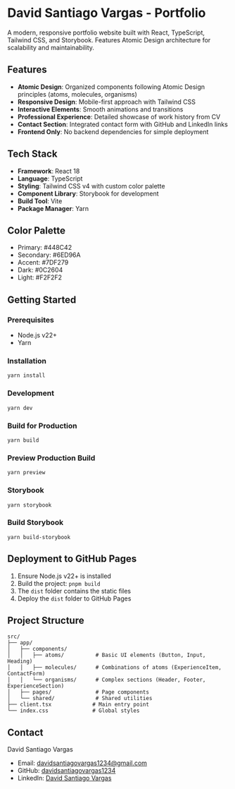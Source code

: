 # David Santiago Vargas - Portfolio

A modern, responsive portfolio website built with React, TypeScript, Tailwind CSS, and Storybook. Features Atomic Design architecture for scalability and maintainability.

## Features

- **Atomic Design**: Organized components following Atomic Design principles (atoms, molecules, organisms)
- **Responsive Design**: Mobile-first approach with Tailwind CSS
- **Interactive Elements**: Smooth animations and transitions
- **Professional Experience**: Detailed showcase of work history from CV
- **Contact Section**: Integrated contact form with GitHub and LinkedIn links
- **Frontend Only**: No backend dependencies for simple deployment

## Tech Stack

- **Framework**: React 18
- **Language**: TypeScript
- **Styling**: Tailwind CSS v4 with custom color palette
- **Component Library**: Storybook for development
- **Build Tool**: Vite
- **Package Manager**: Yarn

## Color Palette

- Primary: #448C42
- Secondary: #6ED96A
- Accent: #7DF279
- Dark: #0C2604
- Light: #F2F2F2

## Getting Started

### Prerequisites

- Node.js v22+
- Yarn

### Installation

```shell
yarn install
```

### Development

```shell
yarn dev
```

### Build for Production

```shell
yarn build
```

### Preview Production Build

```shell
yarn preview
```

### Storybook

```shell
yarn storybook
```

### Build Storybook

```shell
yarn build-storybook
```

## Deployment to GitHub Pages

1. Ensure Node.js v22+ is installed
2. Build the project: `pnpm build`
3. The `dist` folder contains the static files
4. Deploy the `dist` folder to GitHub Pages

## Project Structure

```
src/
├── app/
│   ├── components/
│   │   ├── atoms/          # Basic UI elements (Button, Input, Heading)
│   │   ├── molecules/      # Combinations of atoms (ExperienceItem, ContactForm)
│   │   └── organisms/      # Complex sections (Header, Footer, ExperienceSection)
│   ├── pages/              # Page components
│   └── shared/             # Shared utilities
├── client.tsx             # Main entry point
└── index.css              # Global styles
```

## Contact

David Santiago Vargas
- Email: davidsantiagovargas1234@gmail.com
- GitHub: [davidsantiagovargas1234](https://github.com/davidsantiagovargas1234)
- LinkedIn: [David Santiago Vargas](https://linkedin.com/in/david-santiago-vargas)
